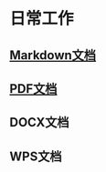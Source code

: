 # 日常工作

## [Markdown文档](https://github.com/deathjr2023/IDEA/tree/main/Markdown)

## [PDF文档](https://github.com/deathjr2023/IDEA/tree/main/Markdown)

## DOCX文档

## WPS文档
